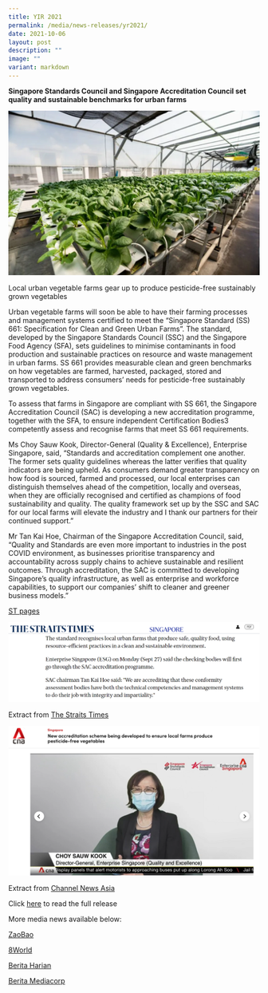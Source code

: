 ```yaml
---
title: YIR 2021
permalink: /media/news-releases/yr2021/
date: 2021-10-06
layout: post
description: ""
image: ""
variant: markdown
---
```

**Singapore Standards Council and Singapore Accreditation Council set quality and sustainable benchmarks for urban farms**

<img style="width:611px" alt="Urban Farm" src="/images/press-release/photos/Urban-farm.png">


Local urban vegetable farms gear up to produce pesticide-free sustainably grown vegetables

Urban vegetable farms will soon be able to have their farming processes and management systems certified to meet the “Singapore Standard (SS) 661: Specification for Clean and Green Urban Farms”. The standard, developed by the Singapore Standards Council (SSC) and the Singapore Food Agency (SFA), sets guidelines to minimise contaminants in food production and sustainable practices on resource and waste management in urban farms. SS 661 provides measurable clean and green benchmarks on how vegetables are farmed, harvested, packaged, stored and transported to address consumers’ needs for pesticide-free sustainably grown vegetables.  

To assess that farms in Singapore are compliant with SS 661, the Singapore Accreditation Council (SAC) is developing a new accreditation programme, together with the SFA, to ensure independent Certification Bodies3 competently assess and recognise farms that meet SS 661 requirements.

 

Ms Choy Sauw Kook, Director-General (Quality &amp; Excellence), Enterprise Singapore, said, “Standards and accreditation complement one another. The former sets quality guidelines whereas the latter verifies that quality indicators are being upheld. As consumers demand greater transparency on how food is sourced, farmed and processed, our local enterprises can distinguish themselves ahead of the competition, locally and overseas, when they are officially recognised and certified as champions of food sustainability and quality. The quality framework set up by the SSC and SAC for our local farms will elevate the industry and I thank our partners for their continued support.”

 

Mr Tan Kai Hoe, Chairman of the Singapore Accreditation Council, said, “Quality and Standards are even more important to industries in the post COVID environment, as businesses prioritise transparency and accountability across supply chains to achieve sustainable and resilient outcomes. Through accreditation, the SAC is committed to developing Singapore’s quality infrastructure, as well as enterprise and workforce capabilities, to support our companies’ shift to cleaner and greener business models.”


[ST pages](https://www.straitstimes.com/singapore/consumer/new-programme-launched-for-those-checking-urban-farm-operations)


![ST pages](/images/press-release/photos/ST.png)



Extract from  [The Straits Times](https://www.straitstimes.com/singapore/consumer/new-programme-launched-f-those-checking-urban-farm-operatCions)

<img style="width:611px" alt="CSK" src="/images/press-release/photos/CSK.png">


Extract from [Channel News Asia](https://www.channelnewsasia.com/singapore/urban-farms-pesticide-free-vegetables-accreditation-scheme-singapore-2204351)


Click [here](https://www.sac-accreditation.gov.sg/media/news-releases/yr2021)
to read the full release


More media news available below:

[ZaoBao](https://www.zaobao.com.sg/news/singapore/story20210928-1197865)

[8World](https://www.8world.com/singapore/urban-vegetable-farms-standard-1600386)

[Berita Harian](https://www.beritaharian.sg/setempat/program-sahkan-ladang-patuh-piawaian-kebersihan-mesra-alam)

[Berita Mediacorp](https://berita.mediacorp.sg/mobilem/singapura/skim-pentauliahan-baru-pastikan-hasil-tanaman-ladang-tempatan/4660248.html)